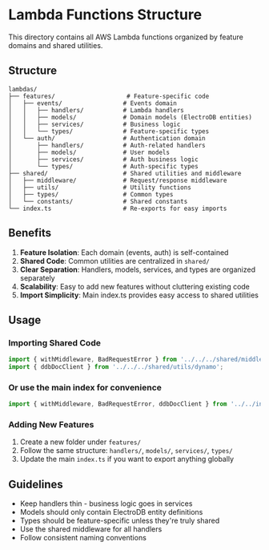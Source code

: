 # Lambda Functions Structure

This directory contains all AWS Lambda functions organized by feature domains and shared utilities.

## Structure

```
lambdas/
├── features/                    # Feature-specific code
│   ├── events/                 # Events domain
│   │   ├── handlers/           # Lambda handlers
│   │   ├── models/             # Domain models (ElectroDB entities)
│   │   ├── services/           # Business logic
│   │   └── types/              # Feature-specific types
│   └── auth/                   # Authentication domain
│       ├── handlers/           # Auth-related handlers
│       ├── models/             # User models
│       ├── services/           # Auth business logic
│       └── types/              # Auth-specific types
├── shared/                     # Shared utilities and middleware
│   ├── middleware/             # Request/response middleware
│   ├── utils/                  # Utility functions
│   ├── types/                  # Common types
│   └── constants/              # Shared constants
└── index.ts                    # Re-exports for easy imports
```

## Benefits

1. **Feature Isolation**: Each domain (events, auth) is self-contained
2. **Shared Code**: Common utilities are centralized in `shared/`
3. **Clear Separation**: Handlers, models, services, and types are organized separately
4. **Scalability**: Easy to add new features without cluttering existing code
5. **Import Simplicity**: Main index.ts provides easy access to shared utilities

## Usage

### Importing Shared Code
```typescript
import { withMiddleware, BadRequestError } from '../../../shared/middleware';
import { ddbDocClient } from '../../../shared/utils/dynamo';
```

### Or use the main index for convenience
```typescript
import { withMiddleware, BadRequestError, ddbDocClient } from '../../index';
```

### Adding New Features
1. Create a new folder under `features/`
2. Follow the same structure: `handlers/`, `models/`, `services/`, `types/`
3. Update the main `index.ts` if you want to export anything globally

## Guidelines

- Keep handlers thin - business logic goes in services
- Models should only contain ElectroDB entity definitions
- Types should be feature-specific unless they're truly shared
- Use the shared middleware for all handlers
- Follow consistent naming conventions